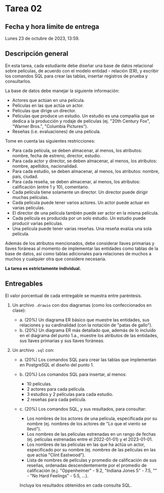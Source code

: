 # Tarea 02

## Fecha y hora límite de entrega
Lunes 23 de octubre de 2023, 13:59.

## Descripción general
En esta tarea, cada estudiante debe diseñar una base de datos relacional sobre películas, de acuerdo con el modelo entidad - relación (ER), y escribir los comandos SQL para crear las tablas, insertar registros de prueba y consultarlos.

La base de datos debe manejar la siguiente información:

- Actores que actúan en una película.
- Películas en las que actúa un actor.
- Películas que dirige un director.
- Películas que produce un estudio. Un estudio es una compañía que se dedica a la producción y rodaje de películas (ej. "20th Century Fox", "Warner Bros.", "Columbia Pictures").
- Reseñas (i.e. evaluaciones) de una película.

Tome en cuenta las siguientes restricciones:

- Para cada película, se deben almacenar, al menos, los atributos: nombre, fecha de estreno, director, estudio.
- Para cada actor y director, se deben almacenar, al menos, los atributos: nombre, apellidos, nacionalidad.
- Para cada estudio, se deben almacenar, al menos, los atributos: nombre, país, ciudad.
- Para cada reseña, se deben almacenar, al menos, los atributos: calificación (entre 1 y 10), comentario.
- Cada película tiene solamente un director. Un director puede dirigir muchas películas.
- Cada película puede tener varios actores. Un actor puede actuar en varias películas.
- El director de una película también puede ser actor en la misma película.
- Cada película es producida por un solo estudio. Un estudio puede producir varias películas.
- Una película puede tener varias reseñas. Una reseña evalúa una sola película.

Además de los atributos mencionados, debe considerar llaves primarias y llaves foráneas al momento de implementar las entidades como tablas de la base de datos, así como tablas adicionales para relaciones de muchos a muchos y cualquier otra que considere necesaria.


**La tarea es estrictamente individual.**

## Entregables
El valor porcentual de cada entregable se muestra entre paréntesis.

1. Un archivo `.drawio` con dos diagramas (como los confeccionados en clase):

    - a. (20%) Un diagrama ER básico que muestre las entidades, sus relaciones y su cardinalidad (con la notación de "patas de gallo").  
    - b. (20%) Un diagrama ER más detallado que, además de lo incluído en el diagrama del punto 1.a., muestre los atributos de las entidades, sus llaves primarias y sus llaves foráneas.

2. Un archivo `.sql` con:

    - a. (20%) Los comandos SQL para crear las tablas que implementan en PostgreSQL el diseño del punto 1.  
    - b. (20%) Los comandos SQL para insertar, al menos:
        - 10 películas.
        - 2 actores para cada película.
        - 3 estudios y 2 películas para cada estudio.
        - 2 reseñas para cada película.
    - c. (20%) Los comandos SQL, y sus resultados, para consultar:
        - Los nombres de los actores de una película, especificada por su nombre (ej. nombres de los actores de "Lo que el viento se llevó").
        - Los nombres de las películas estrenadas en un rango de fechas (ej. películas estrenadas entre el 2022-01-01) y el 2023-01-01.
        - Los nombres de las películas en las que ha actúa un actor, especificado por su nombre (ej. nombres de las películas en las que actúa "Clint Eastwood").
        - Lista de nombres de películas y promedio de calificación de sus reseñas, ordenadas descendentemente por el promedio de calificación (e.j. "Oppenheimer" - 9.2, "Indiana Jones 5" - 7.5, "" - "No Hard Feelings" - 5.5, ...).

        Incluya los resultados obtenidos en cada consulta SQL.